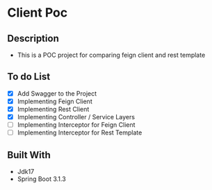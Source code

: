 # Client Poc

## Description
- This is a POC project for comparing feign client and rest template

## To do List
- [x] Add Swagger to the Project
- [x] Implementing Feign Client
- [x] Implementing Rest Client
- [x] Implementing Controller / Service Layers
- [ ] Implementing Interceptor for Feign Client 
- [ ] Implementing Interceptor for Rest Template

## Built With
- Jdk17
- Spring Boot 3.1.3

